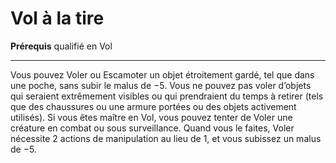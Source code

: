 # Vol à la tire

<p><span id="ctl00_MainContent_DetailedOutput"><strong>Prérequis</strong> qualifié en Vol<br></span></p>
<hr>
<p>Vous pouvez Voler ou Escamoter un objet étroitement gardé, tel que dans une poche, sans subir le malus de −5. Vous ne pouvez pas voler d’objets qui seraient extrêmement visibles ou qui prendraient du temps à retirer (tels que des chaussures ou une armure portées ou des objets activement utilisés). Si vous êtes maître en Vol, vous pouvez tenter de Voler une créature en combat ou sous surveillance. Quand vous le faites, Voler nécessite 2 actions de manipulation au lieu de 1, et vous subissez un malus de −5.&nbsp;</p>